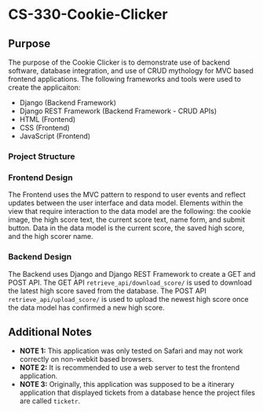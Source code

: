 # CS-330-Cookie-Clicker
## Purpose
The purpose of the Cookie Clicker is to demonstrate use of backend software, database integration, and use of CRUD mythology for MVC based frontend applications. The following frameworks and tools were used to create the applicaiton:
* Django (Backend Framework)
* Django REST Framework (Backend Framework - CRUD APIs)
* HTML (Frontend)
* CSS (Frontend)
* JavaScript (Frontend)
### Project Structure
### Frontend Design
The Frontend uses the MVC pattern to respond to user events and reflect updates between the user interface and data model. Elements within the view that require interaction to the data model are the following: the cookie image, the high score text, the current score text, name form, and submit button. Data in the data model is the current score, the saved high score, and the high scorer name. 
### Backend Design 
The Backend uses Django and Django REST Framework to create a GET and POST API. The GET API `retrieve_api/download_score/` is used to download the latest high score saved from the database. The POST API `retrieve_api/upload_score/` is used to upload the newest high score once the data model has confirmed a new high score. 
## Additional Notes
- **NOTE 1:** This application was only tested on Safari and may not work correctly on non-webkit based browsers.
- **NOTE 2:** It is recommended to use a web server to test the frontend application. 
- **NOTE 3:** Originally, this application was supposed to be a itinerary application that displayed tickets from a database hence the project files are called `ticketr`.
